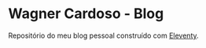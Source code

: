 # Wagner Cardoso - Blog
Repositório do meu blog pessoal construído com [Eleventy](https://11ty.dev).
